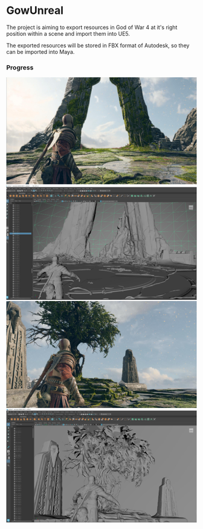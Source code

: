 # GowUnreal

The project is aiming to export resources in God of War 4 at it's right position within a scene
and import them into UE5.

The exported resources will be stored in FBX format of Autodesk, so they can be imported into Maya.


### Progress

![Hill1](https://github.com/Inori/GowUnreal/blob/master/Images/hill1_game.jpg?raw=true)  
![Hill1](https://github.com/Inori/GowUnreal/blob/master/Images/hill1_maya.jpg?raw=true)  
![Hill2](https://github.com/Inori/GowUnreal/blob/master/Images/hill2_game.jpg?raw=true)  
![Hill2](https://github.com/Inori/GowUnreal/blob/master/Images/hill2_maya.jpg?raw=true)  
